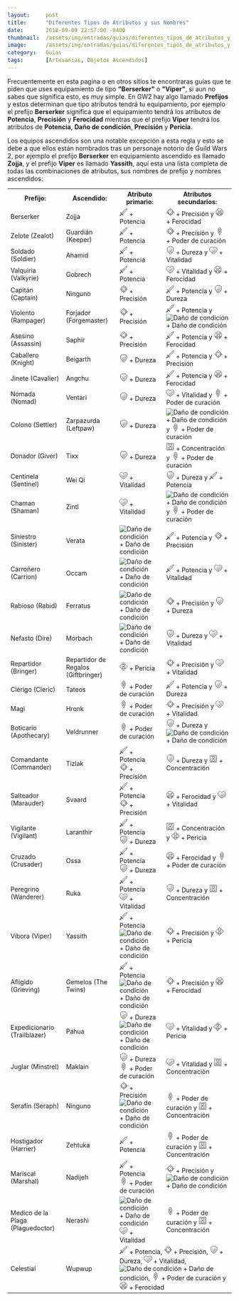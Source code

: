```yaml
---
layout:     post
title:      "Diferentes Tipos de Atributos y sus Nombres"
date:       2018-09-09 22:57:00 -0400
thumbnail:  /assets/img/entradas/guias/diferentes_tipos_de_atributos_y_sus_nombres_thumbnail.png
image:      /assets/img/entradas/guias/diferentes_tipos_de_atributos_y_sus_nombres.png
category:   Guias
tags:       [Artesanias, Objetos Ascendidos]
---
```


<p>Frecuentemente en esta pagina o en otros sitios te encontraras guías que te piden que uses equipamiento de tipo <strong>"Berserker"</strong> o <strong>"Viper"</strong>, si aun no sabes que significa esto, es muy simple. En GW2 hay algo llamado <strong>Prefijos</strong> y estos determinan que tipo atributos tendrá tu equipamiento, por ejemplo el prefijo <strong>Berserker</strong> significa que el equipamiento tendrá los atributos de <strong>Potencia</strong>, <strong>Precisión</strong> y <strong>Ferocidad</strong> mientras que el prefijo <strong>Viper</strong> tendrá los atributos de <strong>Potencia</strong>, <strong>Daño de condición</strong>, <strong>Precisión</strong> y <strong>Pericia</strong>.</p>

<p>Los equipos ascendidos son una notable excepción a esta regla y esto se debe a que ellos están nombrados tras un personaje notorio de Guild Wars 2, por ejemplo el prefijo <strong>Berserker</strong> en equipamiento ascendido es llamado <strong>Zojja</strong>, y el prefijo <strong>Viper</strong> es llamado <strong>Yassith</strong>, aquí esta una lista completa de todas las combinaciones de atributos, sus nombres de prefijo y nombres ascendidos:</p>

<table style="width:100%">
  <tr>
    <th>Prefijo:</th>
    <th>Ascendido:</th>
    <th>Atributo primario:</th>
    <th>Atributos secundarios:</th>
  </tr>
  <tr>
    <td>Berserker</td>
    <td>Zojja</td>
    <td><img width="18" height="18" class="inline-img" src="/assets/img/Potencia.png" alt="Potencia"> + Potencia</td>
    <td><img width="18" class="inline-img" src="/assets/img/Precision.png" alt="Precisión"> + Precisión y <img width="18" class="inline-img" src="/assets/img/Ferocidad.png" alt="Ferocidad"> + Ferocidad</td>
  </tr>
  <tr>
    <td>Zelote (Zealot)</td>
    <td>Guardián (Keeper)</td>
    <td><img width="18" class="inline-img" src="/assets/img/Potencia.png" alt="Potencia"> + Potencia</td>
    <td><img  class="inline-img" src="/assets/img/Precision.png" alt="Precisión"> + Precisión y <img width="18" class="inline-img" src="/assets/img/Poder_de_curacion.png" alt="Poder de curación"> + Poder de curación</td>
  </tr>
  <tr>
    <td>Soldado (Soldier)</td>
    <td>Ahamid</td>
    <td><img width="18" class="inline-img" src="/assets/img/Potencia.png" alt="Potencia"> + Potencia</td>
    <td><img width="18" class="inline-img" src="/assets/img/Dureza.png" alt="Dureza"> + Dureza y <img width="18" class="inline-img" src="/assets/img/Vitalidad.png" alt="Vitalidad"> + Vitalidad</td>
  </tr>
  <tr>
    <td>Valquiria (Valkyrie)</td>
    <td>Gobrech</td>
    <td><img width="18" class="inline-img" src="/assets/img/Potencia.png" alt="Potencia"> + Potencia</td>
    <td><img width="18" class="inline-img" src="/assets/img/Vitalidad.png" alt="Vitalidad"> + Vitalidad y <img width="18" class="inline-img" src="/assets/img/Ferocidad.png" alt="Ferocidad"> + Ferocidad</td>
  </tr>
  <tr>
    <td>Capitán (Captain)</td>
    <td><span class="not-available">Ninguno</span></td>
    <td><img width="18" class="inline-img" src="/assets/img/Precision.png" alt="Precisión"> + Precisión</td>
    <td><img width="18" class="inline-img" src="/assets/img/Potencia.png" alt="Potencia"> + Potencia y <img width="18" class="inline-img" src="/assets/img/Dureza.png" alt="Dureza"> + Dureza</td>
  </tr>
  <tr>
    <td>Violento (Rampager)</td>
    <td>Forjador (Forgemaster)</td>
    <td><img width="18" class="inline-img" src="/assets/img/Precision.png" alt="Precisión"> + Precisión</td>
    <td><img width="18" class="inline-img" src="/assets/img/Potencia.png" alt="Potencia"> + Potencia y <img width="18" class="inline-img" src="/assets/img/Daño_de_condicion.png" alt="Daño de condición"> + Daño de condición</td>
  </tr>
  <tr>
    <td>Asesino (Assassin)</td>
    <td>Saphir</td>
    <td><img width="18" class="inline-img" src="/assets/img/Precision.png" alt="Precisión"> + Precisión</td>
    <td><img width="18" class="inline-img" src="/assets/img/Potencia.png" alt="Potencia"> + Potencia y <img width="18" class="inline-img" src="/assets/img/Ferocidad.png" alt="Ferocidad"> + Ferocidad</td>
  </tr>
  <tr>
    <td>Caballero (Knight)</td>
    <td>Beigarth</td>
    <td><img width="18" class="inline-img" src="/assets/img/Dureza.png" alt="Dureza"> + Dureza</td>
    <td><img width="18" class="inline-img" src="/assets/img/Potencia.png" alt="Potencia"> + Potencia y <img width="18" class="inline-img" src="/assets/img/Precision.png" alt="Precisión"> + Precisión</td>
  </tr>
  <tr>
    <td>Jinete (Cavalier)</td>
    <td>Angchu</td>
    <td><img width="18" class="inline-img" src="/assets/img/Dureza.png" alt="Dureza"> + Dureza</td>
    <td><img width="18" class="inline-img" src="/assets/img/Potencia.png" alt="Potencia"> + Potencia y <img width="18" class="inline-img" src="/assets/img/Ferocidad.png" alt="Ferocidad"> + Ferocidad</td>
  </tr>
  <tr>
    <td>Nómada (Nomad)</td>
    <td>Ventari</td>
    <td><img width="18" class="inline-img" src="/assets/img/Dureza.png" alt="Dureza"> + Dureza</td>
    <td><img width="18" class="inline-img" src="/assets/img/Vitalidad.png" alt="Vitalidad"> + Vitalidad y <img width="18" class="inline-img" src="/assets/img/Poder_de_curacion.png" alt="Poder de curación"> + Poder de curación</td>
  </tr>
  <tr>
    <td>Colono (Settler)</td>
    <td>Zarpazurda (Leftpaw)</td>
    <td><img width="18" class="inline-img" src="/assets/img/Dureza.png" alt="Dureza"> + Dureza</td>
    <td><img width="18" class="inline-img" src="/assets/img/Daño_de_condicion.png" alt="Daño de condición"> + Daño de condición y <img width="18" class="inline-img" src="/assets/img/Poder_de_curacion.png" alt="Poder de curación"> + Poder de curación</td>
  </tr>
  <tr>
    <td>Donador (Giver)</td>
    <td>Tixx</td>
    <td><img width="18" class="inline-img" src="/assets/img/Dureza.png" alt="Dureza"> + Dureza</td>
    <td><img width="18" class="inline-img" src="/assets/img/Concentracion.png" alt="Concentración"> + Concentración y <img width="18" class="inline-img" src="/assets/img/Poder_de_curacion.png" alt="Poder de curación"> + Poder de curación</td>
  </tr>
  <tr>
    <td>Centinela (Sentinel)</td>
    <td>Wei Qi</td>
    <td><img width="18" class="inline-img" src="/assets/img/Vitalidad.png" alt="Vitalidad"> + Vitalidad</td>
    <td><img width="18" class="inline-img" src="/assets/img/Dureza.png" alt="Dureza"> + Dureza y <img width="18" class="inline-img" src="/assets/img/Potencia.png" alt="Potencia"> + Potencia</td>
  </tr>
  <tr>
    <td>Chaman (Shaman)</td>
    <td>Zintl</td>
    <td><img width="18" class="inline-img" src="/assets/img/Vitalidad.png" alt="Vitalidad"> + Vitalidad</td>
    <td><img width="18" class="inline-img" src="/assets/img/Daño_de_condicion.png" alt="Daño de condición"> + Daño de condición y <img width="18" class="inline-img" src="/assets/img/Poder_de_curacion.png" alt="Poder de curación"> + Poder de curación</td>
  </tr>
  <tr>
    <td>Siniestro (Sinister)</td>
    <td>Verata</td>
    <td><img width="18" class="inline-img" src="/assets/img/Daño_de_condicion.png" alt="Daño de condición"> + Daño de condición</td>
    <td><img width="18" class="inline-img" src="/assets/img/Potencia.png" alt="Potencia"> + Potencia y <img width="18" class="inline-img" src="/assets/img/Precision.png" alt="Precisión"> + Precisión</td>
  </tr>
  <tr>
    <td>Carroñero (Carrion)</td>
    <td>Occam</td>
    <td><img width="18" class="inline-img" src="/assets/img/Daño_de_condicion.png" alt="Daño de condición"> + Daño de condición</td>
    <td><img width="18" class="inline-img" src="/assets/img/Potencia.png" alt="Potencia"> + Potencia y <img width="18" class="inline-img" src="/assets/img/Vitalidad.png" alt="Vitalidad"> + Vitalidad</td>
  </tr>
  <tr>
    <td>Rabioso (Rabid)</td>
    <td>Ferratus</td>
    <td><img width="18" class="inline-img" src="/assets/img/Daño_de_condicion.png" alt="Daño de condición"> + Daño de condición</td>
    <td><img width="18" class="inline-img" src="/assets/img/Precision.png" alt="Precisión"> + Precisión y <img width="18" class="inline-img" src="/assets/img/Dureza.png" alt="Dureza"> + Dureza</td>
  </tr>
  <tr>
    <td>Nefasto (Dire)</td>
    <td>Morbach</td>
    <td><img width="18" class="inline-img" src="/assets/img/Daño_de_condicion.png" alt="Daño de condición"> + Daño de condición</td>
    <td><img width="18" class="inline-img" src="/assets/img/Dureza.png" alt="Dureza"> + Dureza y <img width="18" class="inline-img" src="/assets/img/Vitalidad.png" alt="Vitalidad"> + Vitalidad</td>
  </tr>
  <tr>
    <td>Repartidor (Bringer)</td>
    <td>Repartidor de Regalos (Giftbringer)</td>
    <td><img width="18" class="inline-img" src="/assets/img/Pericia.png" alt="Pericia"> + Pericia</td>
    <td><img width="18" class="inline-img" src="/assets/img/Precision.png" alt="Precisión"> + Precisión y <img width="18" class="inline-img" src="/assets/img/Vitalidad.png" alt="Vitalidad"> + Vitalidad</td>
  </tr>
  <tr>
    <td>Clérigo (Cleric)</td>
    <td>Tateos</td>
    <td><img width="18" class="inline-img" src="/assets/img/Poder_de_curacion.png" alt="Poder de curación"> + Poder de curación</td>
    <td><img width="18" class="inline-img" src="/assets/img/Potencia.png" alt="Potencia"> + Potencia y <img width="18" class="inline-img" src="/assets/img/Dureza.png" alt="Dureza"> + Dureza</td>
  </tr>
  <tr>
    <td>Magi</td>
    <td>Hronk</td>
    <td><img width="18" class="inline-img" src="/assets/img/Poder_de_curacion.png" alt="Poder de curación"> + Poder de curación</td>
    <td><img width="18" class="inline-img" src="/assets/img/Precision.png" alt="Precisión"> + Precisión y <img width="18" class="inline-img" src="/assets/img/Vitalidad.png" alt="Vitalidad"> + Vitalidad</td>
  </tr>
  <tr>
    <td>Boticario (Apothecary)</td>
    <td>Veldrunner</td>
    <td><img width="18" class="inline-img" src="/assets/img/Poder_de_curacion.png" alt="Poder de curación"> + Poder de curación</td>
    <td><img width="18" class="inline-img" src="/assets/img/Dureza.png" alt="Dureza"> + Dureza y <img width="18" class="inline-img" src="/assets/img/Daño_de_condicion.png" alt="Daño de condición"> + Daño de condición</td>
  </tr>
  <tr>
    <td>Comandante (Commander)</td>
    <td>Tizlak</td>
    <td><img width="18" class="inline-img" src="/assets/img/Potencia.png" alt="Potencia"> + Potencia <br /> <img width="18" class="inline-img" src="/assets/img/Precision.png" alt="Precisión"> + Precisión</td>
    <td><img width="18" class="inline-img" src="/assets/img/Dureza.png" alt="Dureza"> + Dureza y <img width="18" class="inline-img" src="/assets/img/Concentracion.png" alt="Concentración"> + Concentración</td>
  </tr>
  <tr>
    <td>Salteador (Marauder)</td>
    <td>Svaard</td>
    <td><img width="18" class="inline-img" src="/assets/img/Potencia.png" alt="Potencia"> + Potencia <br /> <img  class="inline-img" src="/assets/img/Precision.png" alt="Precisión"> + Precisión</td>
    <td><img width="18" class="inline-img" src="/assets/img/Ferocidad.png" alt="Ferocidad"> + Ferocidad y <img width="18" class="inline-img" src="/assets/img/Vitalidad.png" alt="Vitalidad"> + Vitalidad</td>
  </tr>
  <tr>
    <td>Vigilante (Vigilant)</td>
    <td>Laranthir</td>
    <td><img width="18" class="inline-img" src="/assets/img/Potencia.png" alt="Potencia"> + Potencia <br /> <img width="18" class="inline-img" src="/assets/img/Dureza.png" alt="Dureza"> + Dureza</td>
    <td><img width="18" class="inline-img" src="/assets/img/Concentracion.png" alt="Concentración"> + Concentración y <img width="18" class="inline-img" src="/assets/img/Pericia.png" alt="Pericia"> + Pericia</td>
  </tr>
  <tr>
    <td>Cruzado (Crusader)</td>
    <td>Ossa</td>
    <td><img width="18" class="inline-img" src="/assets/img/Potencia.png" alt="Potencia"> + Potencia <br /> <img width="18" class="inline-img" src="/assets/img/Dureza.png" alt="Dureza"> + Dureza</td>
    <td><img width="18" class="inline-img" src="/assets/img/Ferocidad.png" alt="Ferocidad"> + Ferocidad y <img width="18" class="inline-img" src="/assets/img/Poder_de_curacion.png" alt="Poder de curación"> + Poder de curación</td>
  </tr>
  <tr>
    <td>Peregrino (Wanderer)</td>
    <td>Ruka</td>
    <td><img width="18" class="inline-img" src="/assets/img/Potencia.png" alt="Potencia"> + Potencia <br /> <img width="18" class="inline-img" src="/assets/img/Vitalidad.png" alt="Vitalidad"> + Vitalidad</td>
    <td><img width="18" class="inline-img" src="/assets/img/Dureza.png" alt="Dureza"> + Dureza y <img width="18" class="inline-img" src="/assets/img/Concentracion.png" alt="Concentración"> + Concentración</td>
  </tr>
  <tr>
    <td>Víbora (Viper)</td>
    <td>Yassith</td>
    <td><img width="18" class="inline-img" src="/assets/img/Potencia.png" alt="Potencia"> + Potencia <br /> <img width="18" class="inline-img" src="/assets/img/Daño_de_condicion.png" alt="Daño de condición"> + Daño de condición</td>
    <td><img width="18" class="inline-img" src="/assets/img/Precision.png" alt="Precisión"> + Precisión y <img width="18" class="inline-img" src="/assets/img/Pericia.png" alt="Pericia"> + Pericia</td>
  </tr>
  <tr>
    <td>Afligido (Grieving)</td>
    <td>Gemelos (The Twins)</td>
    <td><img width="18" class="inline-img" src="/assets/img/Potencia.png" alt="Potencia"> + Potencia <br /> <img width="18" class="inline-img" src="/assets/img/Daño_de_condicion.png" alt="Daño de condición"> + Daño de condición</td>
    <td><img width="18" class="inline-img" src="/assets/img/Precision.png" alt="Precisión"> + Precisión y <img width="18" class="inline-img" src="/assets/img/Ferocidad.png" alt="Ferocidad"> + Ferocidad</td>
  </tr>
  <tr>
    <td>Expedicionario (Trailblazer)</td>
    <td>Pahua</td>
    <td><img width="18" class="inline-img" src="/assets/img/Dureza.png" alt="Dureza"> + Dureza <br /> <img width="18" class="inline-img" src="/assets/img/Daño_de_condicion.png" alt="Daño de condición"> + Daño de condición</td>
    <td><img width="18" class="inline-img" src="/assets/img/Vitalidad.png" alt="Vitalidad"> + Vitalidad y <img width="18" class="inline-img" src="/assets/img/Pericia.png" alt="Pericia"> + Pericia</td>
  </tr>
  <tr>
    <td>Juglar (Minstrel)</td>
    <td>Maklain</td>
    <td><img width="18" class="inline-img" src="/assets/img/Dureza.png" alt="Dureza"> + Dureza <br /> <img width="18" class="inline-img" src="/assets/img/Poder_de_curacion.png" alt="Poder de curación"> + Poder de curación</td>
    <td><img width="18" class="inline-img" src="/assets/img/Vitalidad.png" alt="Vitalidad"> + Vitalidad y <img width="18" class="inline-img" src="/assets/img/Concentracion.png" alt="Concentración"> + Concentración</td>
  </tr>
  <tr>
    <td>Serafín (Seraph)</td>
    <td><span class="not-available">Ninguno</span></td>
    <td><img width="18" class="inline-img" src="/assets/img/Precision.png" alt="Precisión"> + Precisión  <br /> <img width="18" class="inline-img" src="/assets/img/Daño_de_condicion.png" alt="Daño de condición"> + Daño de condición</td>
    <td><img width="18" class="inline-img" src="/assets/img/Poder_de_curacion.png" alt="Poder de curación"> + Poder de curación y <img width="18" class="inline-img" src="/assets/img/Concentracion.png" alt="Concentración"> + Concentración</td>
  </tr>
  <tr>
    <td>Hostigador (Harrier)</td>
    <td>Zehtuka</td>
    <td><img width="18" class="inline-img" src="/assets/img/Potencia.png" alt="Potencia"> + Potencia</td>
    <td><img width="18" class="inline-img" src="/assets/img/Poder_de_curacion.png" alt="Poder de curación"> + Poder de curación y <img width="18" class="inline-img" src="/assets/img/Concentracion.png" alt="Concentración"> + Concentración</td>
  </tr>
  <tr>
    <td>Mariscal (Marshal)</td>
    <td>Nadijeh</td>
    <td><img width="18" class="inline-img" src="/assets/img/Potencia.png" alt="Potencia"> + Potencia <br /> <img width="18" class="inline-img" src="/assets/img/Poder_de_curacion.png" alt="Poder de curación"> + Poder de curación</td>
    <td><img width="18" class="inline-img" src="/assets/img/Precision.png" alt="Precisión"> + Precisión y <img width="18" class="inline-img" src="/assets/img/Daño_de_condicion.png" alt="Daño de condición"> + Daño de condición</td>
  </tr>
  <tr>
    <td>Medico de la Plaga (Plaguedoctor)</td>
    <td>Nerashi</td>
    <td><img width="18" class="inline-img" src="/assets/img/Daño_de_condicion.png" alt="Daño de condición"> + Daño de condición <br /> <img width="18" class="inline-img" src="/assets/img/Vitalidad.png" alt="Vitalidad"> + Vitalidad</td>
    <td><img width="18" class="inline-img" src="/assets/img/Poder_de_curacion.png" alt="Poder de curación"> + Poder de curación y <img width="18" class="inline-img" src="/assets/img/Concentracion.png" alt="Concentración"> + Concentración</td>
  </tr>
  <tr>
    <td>Celestial</td>
    <td>Wupwup</td>
    <td colspan="2"><img width="18" class="inline-img" src="/assets/img/Potencia.png" alt="Potencia"> + Potencia, <img width="18" class="inline-img" src="/assets/img/Precision.png" alt="Precisión"> + Precisión, <img width="18" class="inline-img" src="/assets/img/Dureza.png" alt="Dureza"> + Dureza, <img width="18" class="inline-img" src="/assets/img/Vitalidad.png" alt="Vitalidad"> + Vitalidad, <img width="18" class="inline-img" src="/assets/img/Daño_de_condicion.png" alt="Daño de condición"> + Daño de condición, <img width="18" class="inline-img" src="/assets/img/Poder_de_curacion.png" alt="Poder de curación"> + Poder de curación y <img width="18" class="inline-img" src="/assets/img/Ferocidad.png" alt="Ferocidad"> + Ferocidad</td>
  </tr>
</table>
